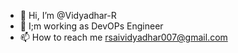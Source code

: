 - 👋 Hi, I’m @Vidyadhar-R
- 👀 I;m working as DevOPs Engineer
- 📫 How to reach me rsaividyadhar007@gmail.com

<!---
Vidyadhar-R/Vidyadhar-R is a ✨ special ✨ repository because its `README.md` (this file) appears on your GitHub profile.
You can click the Preview link to take a look at your changes.
--->
